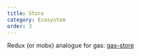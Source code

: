 ```yaml
---
title: Store
category: Ecosystem
order: 3
---
```


Redux (or mobx) analogue for gas: [gas-store](https://github.com/gascore/gas-store)